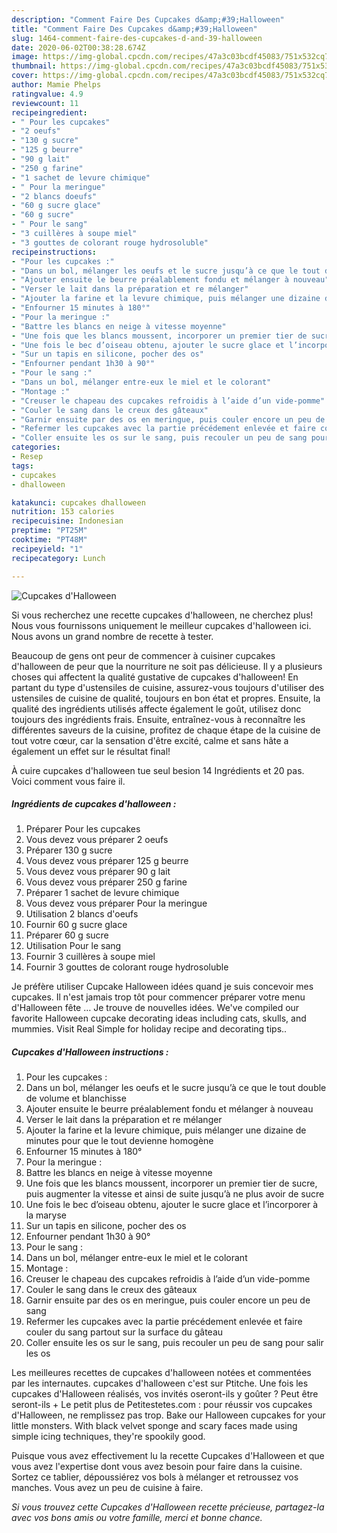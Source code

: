 ```yaml
---
description: "Comment Faire Des Cupcakes d&amp;#39;Halloween"
title: "Comment Faire Des Cupcakes d&amp;#39;Halloween"
slug: 1464-comment-faire-des-cupcakes-d-and-39-halloween
date: 2020-06-02T00:38:28.674Z
image: https://img-global.cpcdn.com/recipes/47a3c03bcdf45083/751x532cq70/cupcakes-dhalloween-photo-principale-de-la-recette.jpg
thumbnail: https://img-global.cpcdn.com/recipes/47a3c03bcdf45083/751x532cq70/cupcakes-dhalloween-photo-principale-de-la-recette.jpg
cover: https://img-global.cpcdn.com/recipes/47a3c03bcdf45083/751x532cq70/cupcakes-dhalloween-photo-principale-de-la-recette.jpg
author: Mamie Phelps
ratingvalue: 4.9
reviewcount: 11
recipeingredient:
- " Pour les cupcakes"
- "2 oeufs"
- "130 g sucre"
- "125 g beurre"
- "90 g lait"
- "250 g farine"
- "1 sachet de levure chimique"
- " Pour la meringue"
- "2 blancs doeufs"
- "60 g sucre glace"
- "60 g sucre"
- " Pour le sang"
- "3 cuillères à soupe miel"
- "3 gouttes de colorant rouge hydrosoluble"
recipeinstructions:
- "Pour les cupcakes :"
- "Dans un bol, mélanger les oeufs et le sucre jusqu’à ce que le tout double de volume et blanchisse"
- "Ajouter ensuite le beurre préalablement fondu et mélanger à nouveau"
- "Verser le lait dans la préparation et re mélanger"
- "Ajouter la farine et la levure chimique, puis mélanger une dizaine de minutes pour que le tout devienne homogène"
- "Enfourner 15 minutes à 180°"
- "Pour la meringue :"
- "Battre les blancs en neige à vitesse moyenne"
- "Une fois que les blancs moussent, incorporer un premier tier de sucre, puis augmenter la vitesse et ainsi de suite jusqu’à ne plus avoir de sucre"
- "Une fois le bec d’oiseau obtenu, ajouter le sucre glace et l’incorporer à la maryse"
- "Sur un tapis en silicone, pocher des os"
- "Enfourner pendant 1h30 à 90°"
- "Pour le sang :"
- "Dans un bol, mélanger entre-eux le miel et le colorant"
- "Montage :"
- "Creuser le chapeau des cupcakes refroidis à l’aide d’un vide-pomme"
- "Couler le sang dans le creux des gâteaux"
- "Garnir ensuite par des os en meringue, puis couler encore un peu de sang"
- "Refermer les cupcakes avec la partie précédement enlevée et faire couler du sang partout sur la surface du gâteau"
- "Coller ensuite les os sur le sang, puis recouler un peu de sang pour salir les os"
categories:
- Resep
tags:
- cupcakes
- dhalloween

katakunci: cupcakes dhalloween 
nutrition: 153 calories
recipecuisine: Indonesian
preptime: "PT25M"
cooktime: "PT48M"
recipeyield: "1"
recipecategory: Lunch

---
```



![Cupcakes d&#39;Halloween](https://img-global.cpcdn.com/recipes/47a3c03bcdf45083/751x532cq70/cupcakes-dhalloween-photo-principale-de-la-recette.jpg)

Si vous recherchez une recette cupcakes d&#39;halloween, ne cherchez plus! Nous vous fournissons uniquement le meilleur cupcakes d&#39;halloween ici. Nous avons un grand nombre de recette à tester.

Beaucoup de gens ont peur de commencer à cuisiner cupcakes d&#39;halloween de peur que la nourriture ne soit pas délicieuse. Il y a plusieurs choses qui affectent la qualité gustative de cupcakes d&#39;halloween! En partant du type d'ustensiles de cuisine, assurez-vous toujours d'utiliser des ustensiles de cuisine de qualité, toujours en bon état et propres. Ensuite, la qualité des ingrédients utilisés affecte également le goût, utilisez donc toujours des ingrédients frais. Ensuite, entraînez-vous à reconnaître les différentes saveurs de la cuisine, profitez de chaque étape de la cuisine de tout votre cœur, car la sensation d'être excité, calme et sans hâte a également un effet sur le résultat final!

<!--inarticleads1-->

À cuire cupcakes d&#39;halloween tue seul besion 14 Ingrédients et 20 pas. Voici comment vous faire il.

##### Ingrédients de cupcakes d&#39;halloween :

1. Préparer  Pour les cupcakes
1. Vous devez vous préparer 2 oeufs
1. Préparer 130 g sucre
1. Vous devez vous préparer 125 g beurre
1. Vous devez vous préparer 90 g lait
1. Vous devez vous préparer 250 g farine
1. Préparer 1 sachet de levure chimique
1. Vous devez vous préparer  Pour la meringue
1. Utilisation 2 blancs d&#39;oeufs
1. Fournir 60 g sucre glace
1. Préparer 60 g sucre
1. Utilisation  Pour le sang
1. Fournir 3 cuillères à soupe miel
1. Fournir 3 gouttes de colorant rouge hydrosoluble


Je préfère utiliser Cupcake Halloween idées quand je suis concevoir mes cupcakes. Il n&#39;est jamais trop tôt pour commencer préparer votre menu d&#39;Halloween fête … Je trouve de nouvelles idées. We&#39;ve compiled our favorite Halloween cupcake decorating ideas including cats, skulls, and mummies. Visit Real Simple for holiday recipe and decorating tips.. 

<!--inarticleads2-->

##### Cupcakes d&#39;Halloween instructions :

1. Pour les cupcakes :
1. Dans un bol, mélanger les oeufs et le sucre jusqu’à ce que le tout double de volume et blanchisse
1. Ajouter ensuite le beurre préalablement fondu et mélanger à nouveau
1. Verser le lait dans la préparation et re mélanger
1. Ajouter la farine et la levure chimique, puis mélanger une dizaine de minutes pour que le tout devienne homogène
1. Enfourner 15 minutes à 180°
1. Pour la meringue :
1. Battre les blancs en neige à vitesse moyenne
1. Une fois que les blancs moussent, incorporer un premier tier de sucre, puis augmenter la vitesse et ainsi de suite jusqu’à ne plus avoir de sucre
1. Une fois le bec d’oiseau obtenu, ajouter le sucre glace et l’incorporer à la maryse
1. Sur un tapis en silicone, pocher des os
1. Enfourner pendant 1h30 à 90°
1. Pour le sang :
1. Dans un bol, mélanger entre-eux le miel et le colorant
1. Montage :
1. Creuser le chapeau des cupcakes refroidis à l’aide d’un vide-pomme
1. Couler le sang dans le creux des gâteaux
1. Garnir ensuite par des os en meringue, puis couler encore un peu de sang
1. Refermer les cupcakes avec la partie précédement enlevée et faire couler du sang partout sur la surface du gâteau
1. Coller ensuite les os sur le sang, puis recouler un peu de sang pour salir les os


Les meilleures recettes de cupcakes d&#39;halloween notées et commentées par les internautes. cupcakes d&#39;halloween c&#39;est sur Ptitche. Une fois les cupcakes d&#39;Halloween réalisés, vos invités oseront-ils y goûter ? Peut être seront-ils + Le petit plus de Petitestetes.com : pour réussir vos cupcakes d&#39;Halloween, ne remplissez pas trop. Bake our Halloween cupcakes for your little monsters. With black velvet sponge and scary faces made using simple icing techniques, they&#39;re spookily good. 

<!--inarticleads1-->

<p>
Puisque vous avez effectivement lu la recette Cupcakes d&#39;Halloween et que vous avez l'expertise dont vous avez besoin pour faire dans la cuisine. Sortez ce tablier, dépoussiérez vos bols à mélanger et retroussez vos manches. Vous avez un peu de cuisine à faire.
</p>

<p>
<i>Si vous trouvez cette Cupcakes d&#39;Halloween recette précieuse, partagez-la avec vos bons amis ou votre famille, merci et bonne chance.</i>
</p>
